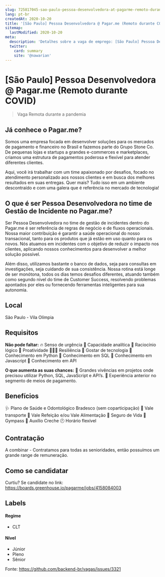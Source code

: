 ```yaml
---
slug: 725817045-sao-paulo-pessoa-desenvolvedora-at-pagarme-remoto-durante-covid
lang: pt-br
createdAt: 2020-10-20
title: '[São Paulo] Pessoa Desenvolvedora @ Pagar.me (Remoto durante COVID) - Vaga de Emprego'
sitemap:
  lastModified: 2020-10-20
meta:
  description: 'Detalhes sobre a vaga de emprego: [São Paulo] Pessoa Desenvolvedora @ Pagar.me (Remoto durante COVID)'
  twitter:
    card: summary
    site: '@nawarian'
---
```


# [São Paulo] Pessoa Desenvolvedora @ Pagar.me (Remoto durante COVID)

> Vaga Remota durante a pandemia

## Já conhece o Pagar.me? 

Somos uma empresa focada em desenvolver soluções para os mercados de pagamento e financeiro no Brasil e fazemos parte do Grupo Stone Co. De pequenas lojas e startups a grandes e-commerces e marketplaces, criamos uma estrutura de pagamentos poderosa e flexível para atender diferentes clientes. 

Aqui, você irá trabalhar com um time apaixonado por desafios, focado no atendimento personalizado aos nossos clientes e em busca dos melhores resultados em suas entregas. Quer mais? Tudo isso em um ambiente descontraído e com uma galera que é referência no mercado de tecnologia!

## O que é ser Pessoa Desenvolvedora no time de Gestão de Incidente no Pagar.me? 

Ser Pessoa Desenvolvedora no time de gestão de incidentes dentro do Pagar.me é ser referência de regras de negócio e de fluxos operacionais. Nossa maior contribuição é garantir a saúde operacional do nosso transacional, tanto para os produtos que já estão em uso quanto para os novos. Nós atuamos em incidentes com o objetivo de reduzir o impacto nos clientes, aplicando nossos conhecimentos para desenvolver a melhor solução possível.

Além disso, utilizamos bastante o banco de dados, seja para consultas em investigações, seja cuidando de sua consistência. Nossa rotina está longe de ser monótona, todos os dias temos desafios diferentes, atuando também como segundo nível do time de Customer Success, resolvendo problemas apontados por eles ou fornecendo ferramentas inteligentes para sua autonomia.

## Local

São Paulo - Vila Olímpia

## Requisitos

**Não pode faltar:**
🔥  Senso de urgência
🤔 Capacidade analítica
🧠 Raciocínio lógico
🤝 Proatividade
🧙🏼‍♂️ Resiliência
🥰 Gostar de tecnologia
👾 Conhecimento em Python
👾 Conhecimento em SQL
👾 Conhecimento em Javascript
👾 Conhecimento em API

**O que aumenta as suas chances:**
💼  Grandes vivências em projetos onde precisou utilizar Python, SQL, JavaScript e API’s.
💼  Experiência anterior no segmento de meios de pagamento.


## Benefícios
🩺 Plano de Saúde e Odontológico Bradesco (sem coparticipação)
🚌 Vale transporte
🥗 Vale Refeição e/ou Vale Alimentação
💚 Seguro de Vida
💪 Gympass
👶 Auxílio Creche
🕗 Horário flexível

## Contratação

A combinar - Contratamos para todas as senioridades, então possuímos um grande range de remuneração.

## Como se candidatar

Curtiu? Se candidate no link: https://boards.greenhouse.io/pagarme/jobs/4158084003


## Labels


#### Regime
- CLT


#### Nível
- Júnior
- Pleno
- Sênior





Fonte: https://github.com/backend-br/vagas/issues/3321